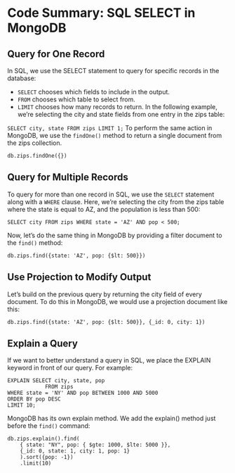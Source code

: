 # Code Summary: SQL SELECT in MongoDB

## Query for One Record

In SQL, we use the SELECT statement to query for specific records in the database:

-   `SELECT` chooses which fields to include in the output.
-   `FROM` chooses which table to select from.
-   `LIMIT` chooses how many records to return.
    In the following example, we’re selecting the city and state fields from one entry in the zips table:

`SELECT city, state FROM zips LIMIT 1;`
To perform the same action in MongoDB, we use the `findOne()` method to return a single document from the zips collection.

`db.zips.findOne({})`

## Query for Multiple Records

To query for more than one record in SQL, we use the `SELECT` statement along with a `WHERE` clause. Here, we’re selecting the city from the zips table where the state is equal to AZ, and the population is less than 500:

`SELECT city FROM zips WHERE state = 'AZ' AND pop < 500;`

Now, let’s do the same thing in MongoDB by providing a filter document to the `find()` method:

`db.zips.find({state: 'AZ', pop: {$lt: 500}})`

## Use Projection to Modify Output

Let’s build on the previous query by returning the city field of every document. To do this in MongoDB, we would use a projection document like this:

`db.zips.find({state: 'AZ', pop: {$lt: 500}}, {_id: 0, city: 1})`

## Explain a Query

If we want to better understand a query in SQL, we place the EXPLAIN keyword in front of our query. For example:

```
EXPLAIN SELECT city, state, pop
            FROM zips
WHERE state = 'NY' AND pop BETWEEN 1000 AND 5000
ORDER BY pop DESC
LIMIT 10;
```

MongoDB has its own explain method. We add the explain() method just before the `find()` command:

```
db.zips.explain().find(
    { state: "NY", pop: { $gte: 1000, $lte: 5000 }},
    {_id: 0, state: 1, city: 1, pop: 1}
    ).sort({pop: -1})
    .limit(10)

```
